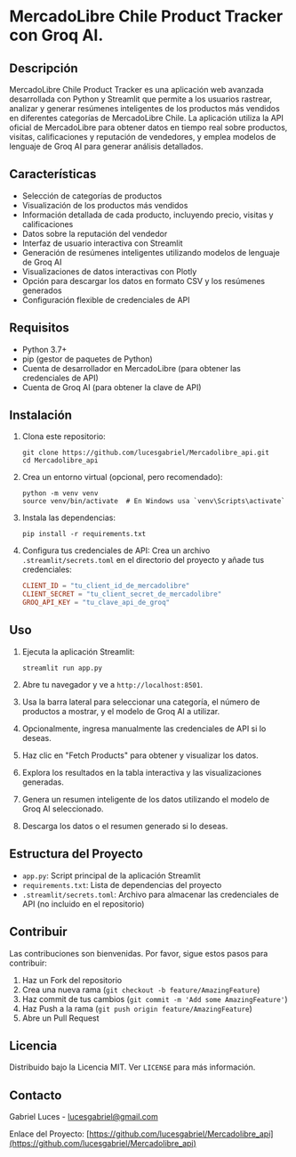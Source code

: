 # MercadoLibre Chile Product Tracker con Groq AI.

## Descripción
MercadoLibre Chile Product Tracker es una aplicación web avanzada desarrollada con Python y Streamlit que permite a los usuarios rastrear, analizar y generar resúmenes inteligentes de los productos más vendidos en diferentes categorías de MercadoLibre Chile. La aplicación utiliza la API oficial de MercadoLibre para obtener datos en tiempo real sobre productos, visitas, calificaciones y reputación de vendedores, y emplea modelos de lenguaje de Groq AI para generar análisis detallados.

## Características
- Selección de categorías de productos
- Visualización de los productos más vendidos
- Información detallada de cada producto, incluyendo precio, visitas y calificaciones
- Datos sobre la reputación del vendedor
- Interfaz de usuario interactiva con Streamlit
- Generación de resúmenes inteligentes utilizando modelos de lenguaje de Groq AI
- Visualizaciones de datos interactivas con Plotly
- Opción para descargar los datos en formato CSV y los resúmenes generados
- Configuración flexible de credenciales de API

## Requisitos
- Python 3.7+
- pip (gestor de paquetes de Python)
- Cuenta de desarrollador en MercadoLibre (para obtener las credenciales de API)
- Cuenta de Groq AI (para obtener la clave de API)

## Instalación

1. Clona este repositorio:
   ```
   git clone https://github.com/lucesgabriel/Mercadolibre_api.git
   cd Mercadolibre_api
   ```

2. Crea un entorno virtual (opcional, pero recomendado):
   ```
   python -m venv venv
   source venv/bin/activate  # En Windows usa `venv\Scripts\activate`
   ```

3. Instala las dependencias:
   ```
   pip install -r requirements.txt
   ```

4. Configura tus credenciales de API:
   Crea un archivo `.streamlit/secrets.toml` en el directorio del proyecto y añade tus credenciales:
   ```toml
   CLIENT_ID = "tu_client_id_de_mercadolibre"
   CLIENT_SECRET = "tu_client_secret_de_mercadolibre"
   GROQ_API_KEY = "tu_clave_api_de_groq"
   ```

## Uso

1. Ejecuta la aplicación Streamlit:
   ```
   streamlit run app.py
   ```

2. Abre tu navegador y ve a `http://localhost:8501`.

3. Usa la barra lateral para seleccionar una categoría, el número de productos a mostrar, y el modelo de Groq AI a utilizar.

4. Opcionalmente, ingresa manualmente las credenciales de API si lo deseas.

5. Haz clic en "Fetch Products" para obtener y visualizar los datos.

6. Explora los resultados en la tabla interactiva y las visualizaciones generadas.

7. Genera un resumen inteligente de los datos utilizando el modelo de Groq AI seleccionado.

8. Descarga los datos o el resumen generado si lo deseas.

## Estructura del Proyecto
- `app.py`: Script principal de la aplicación Streamlit
- `requirements.txt`: Lista de dependencias del proyecto
- `.streamlit/secrets.toml`: Archivo para almacenar las credenciales de API (no incluido en el repositorio)

## Contribuir
Las contribuciones son bienvenidas. Por favor, sigue estos pasos para contribuir:

1. Haz un Fork del repositorio
2. Crea una nueva rama (`git checkout -b feature/AmazingFeature`)
3. Haz commit de tus cambios (`git commit -m 'Add some AmazingFeature'`)
4. Haz Push a la rama (`git push origin feature/AmazingFeature`)
5. Abre un Pull Request

## Licencia
Distribuido bajo la Licencia MIT. Ver `LICENSE` para más información.

## Contacto
Gabriel Luces - lucesgabriel@gmail.com

Enlace del Proyecto: [https://github.com/lucesgabriel/Mercadolibre_api](https://github.com/lucesgabriel/Mercadolibre_api)
